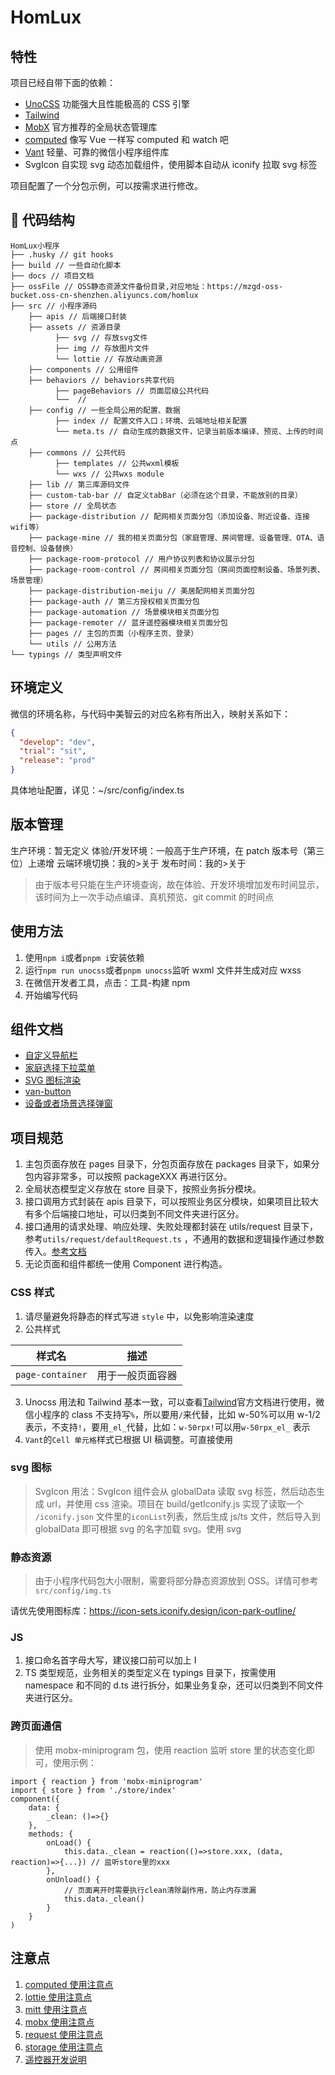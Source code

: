 # HomLux

## 特性

项目已经自带下面的依赖：

- [UnoCSS](https://github.com/MellowCo/unocss-preset-weapp) 功能强大且性能极高的 CSS 引擎
- [Tailwind](https://tailwindcss.com/docs/installation)
- [MobX](https://github.com/wechat-miniprogram/mobx-miniprogram-bindings) 官方推荐的全局状态管理库
- [computed](https://github.com/wechat-miniprogram/computed) 像写 Vue 一样写 computed 和 watch 吧
- [Vant](https://vant-contrib.gitee.io/vant-weapp) 轻量、可靠的微信小程序组件库
- SvgIcon 自实现 svg 动态加载组件，使用脚本自动从 iconify 拉取 svg 标签

项目配置了一个分包示例，可以按需求进行修改。

## 📁 代码结构

```
HomLux小程序
├── .husky // git hooks
├── build // 一些自动化脚本
├── docs // 项目文档
├── ossFile // OSS静态资源文件备份目录,对应地址：https://mzgd-oss-bucket.oss-cn-shenzhen.aliyuncs.com/homlux
├── src // 小程序源码
    ├── apis // 后端接口封装
    ├── assets // 资源目录
          ├── svg // 存放svg文件
          ├── img // 存放图片文件
          └── lottie // 存放动画资源
    ├── components // 公用组件
    ├── behaviors // behaviors共享代码
          ├── pageBehaviors // 页面层级公共代码
          └──  //
    ├── config // 一些全局公用的配置、数据
          ├── index // 配置文件入口；环境、云端地址相关配置
          └── meta.ts // 自动生成的数据文件，记录当前版本编译、预览、上传的时间点
    ├── commons // 公共代码
          ├── templates // 公共wxml模板
          └── wxs // 公共wxs module
    ├── lib // 第三库源码文件
    ├── custom-tab-bar // 自定义tabBar（必须在这个目录，不能放别的目录）
    ├── store // 全局状态
    ├── package-distribution // 配网相关页面分包（添加设备、附近设备、连接wifi等）
    ├── package-mine // 我的相关页面分包（家庭管理、房间管理、设备管理、OTA、语音控制、设备替换）
    ├── package-room-protocol // 用户协议列表和协议展示分包
    ├── package-room-control // 房间相关页面分包（房间页面控制设备、场景列表、场景管理）
    ├── package-distribution-meiju // 美居配网相关页面分包
    ├── package-auth // 第三方授权相关页面分包
    ├── package-automation // 场景模块相关页面分包
    ├── package-remoter // 蓝牙遥控器模块相关页面分包
    ├── pages // 主包的页面（小程序主页、登录）
    └── utils // 公用方法
└── typings // 类型声明文件
```

## 环境定义

微信的环境名称，与代码中美智云的对应名称有所出入，映射关系如下：

```json
{
  "develop": "dev",
  "trial": "sit",
  "release": "prod"
}
```

具体地址配置，详见：~/src/config/index.ts

## 版本管理

生产环境：暂无定义
体验/开发环境：一般高于生产环境，在 patch 版本号（第三位）上递增
云端环境切换：我的>关于
发布时间：我的>关于

> 由于版本号只能在生产环境查询，故在体验、开发环境增加发布时间显示，该时间为上一次手动点编译、真机预览、git commit 的时间点

## 使用方法

1. 使用`npm i`或者`pnpm i`安装依赖
2. 运行`npm run unocss`或者`pnpm unocss`监听 wxml 文件并生成对应 wxss
3. 在微信开发者工具，点击：工具-构建 npm
4. 开始编写代码

## 组件文档

- [自定义导航栏](docs/components/custom-nav-bar.md)
- [家庭选择下拉菜单](docs/components/home-select-menu.md)
- [SVG 图标渲染](docs/components/svg-icon.md)
- [van-button](docs/components/van-button.md)
- [设备或者场景选择弹窗](docs/components/select-card-popup.md)

## 项目规范

1. 主包页面存放在 pages 目录下，分包页面存放在 packages 目录下，如果分包内容非常多，可以按照 packageXXX 再进行区分。
2. 全局状态模型定义存放在 store 目录下，按照业务拆分模块。
3. 接口调用方式封装在 apis 目录下，可以按照业务区分模块，如果项目比较大有多个后端接口地址，可以归类到不同文件夹进行区分。
4. 接口通用的请求处理、响应处理、失败处理都封装在 utils/request 目录下，参考`utils/request/defaultRequest.ts`
   ，不通用的数据和逻辑操作通过参数传入。[参考文档](docs/request使用说明.md)
5. 无论页面和组件都统一使用 Component 进行构造。

### CSS 样式

1. 请尽量避免将静态的样式写进 `style` 中，以免影响渲染速度
2. 公共样式

| 样式名           | 描述             |
| ---------------- | ---------------- |
| `page-container` | 用于一般页面容器 |

3. Unocss 用法和 Tailwind 基本一致，可以查看[Tailwind](https://tailwindcss.com/)官方文档进行使用，微信小程序的 class
   不支持写`%`，所以要用`/`来代替，比如 w-50%可以用 w-1/2 表示，不支持`!`，要用`_el_`代替，比如：`w-50rpx!`可以用`w-50rpx_el_`
   表示
4. `Vant`的`Cell 单元格`样式已根据 UI 稿调整。可直接使用

### svg 图标

> SvgIcon 用法：SvgIcon 组件会从 globalData 读取 svg 标签，然后动态生成 url，并使用 css 渲染。项目在 build/getIconify.js
> 实现了读取一个 `/iconify.json` 文件里的`iconList`列表，然后生成 js/ts 文件，然后导入到 globalData 即可根据 svg 的名字加载
> svg。使用
> svg

### 静态资源

> 由于小程序代码包大小限制，需要将部分静态资源放到 OSS。详情可参考`src/config/img.ts`

请优先使用图标库：https://icon-sets.iconify.design/icon-park-outline/

### JS

1. 接口命名首字母大写，建议接口前可以加上 I
2. TS 类型规范，业务相关的类型定义在 typings 目录下，按需使用 namespace 和不同的 d.ts 进行拆分，如果业务复杂，还可以归类到不同文件夹进行区分。

### 跨页面通信

> 使用 mobx-miniprogram 包，使用 reaction 监听 store 里的状态变化即可，使用示例：

```
import { reaction } from 'mobx-miniprogram'
import { store } from './store/index'
component({
    data: {
        _clean: ()=>{}
    },
    methods: {
        onLoad() {
            this.data._clean = reaction(()=>store.xxx, (data, reaction)=>{...}) // 监听store里的xxx
        },
        onUnload() {
            // 页面离开时需要执行clean清除副作用，防止内存泄漏
            this.data._clean()
        }
    }
)
```

## 注意点

1. [computed 使用注意点](./docs/computed使用说明.md)
2. [lottie 使用注意点](./docs/lottie使用说明.md)
3. [mitt 使用注意点](./docs/mitt使用说明.md)
4. [mobx 使用注意点](./docs/mobx使用说明.md)
5. [request 使用注意点](./docs/request使用说明.md)
6. [storage 使用注意点](./docs/storage使用说明.md)
7. [遥控器开发说明](./docs/遥控器开发说明.md)
